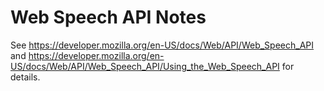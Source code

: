 # Web Speech API Notes

See https://developer.mozilla.org/en-US/docs/Web/API/Web_Speech_API and https://developer.mozilla.org/en-US/docs/Web/API/Web_Speech_API/Using_the_Web_Speech_API for details.
